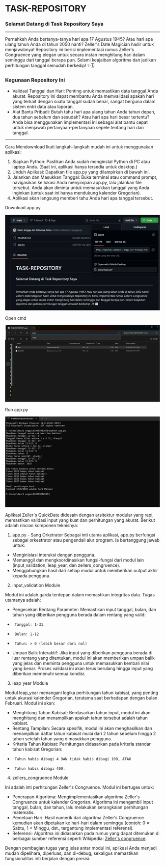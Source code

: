 # TASK-REPOSITORY

### Selamat Datang di Task Repository Saya

---

Pernahkah Anda bertanya-tanya hari apa 17 Agustus 1945? Atau hari apa ulang tahun Anda di tahun 2050 nanti? Zeller's Date Magician hadir untuk menjawabnya! Repository ini berisi implementasi rumus Zeller's Congruence yang elegan untuk secara instan menghitung hari dalam seminggu dari tanggal berapa pun. Selami keajaiban algoritma dan jadikan perhitungan tanggal semudah berkedip! ✨🗓️

### Kegunaan Repository Ini

- Validasi Tanggal dan Hari: Penting untuk memastikan data tanggal Anda akurat. Repository ini dapat membantu Anda memvalidasi apakah hari yang terkait dengan suatu tanggal sudah benar, sangat berguna dalam sistem entri data atau laporan.
- Alat Bantu Pribadi: Butuh tahu hari apa ulang tahun Anda tahun depan, dua tahun sebelum dan sesudah? Atau hari apa hari besar tertentu? Anda bisa menggunakan implementasi ini sebagai alat bantu cepat untuk menjawab pertanyaan-pertanyaan sepele tentang hari dan tanggal.

---

Cara Mendownload 
Ikuti langkah-langkah mudah ini untuk menggunakan aplikasi:

1. Siapkan Python: Pastikan Anda sudah menginstal Python di PC atau laptop Anda. (Saat ini, aplikasi hanya tersedia untuk desktop.)
2. Unduh Aplikasi: Dapatkan file app.py yang dilampirkan di bawah ini.
3. Jalankan dan Masukkan Tanggal: Buka terminal atau command prompt, navigasikan ke lokasi Anda menyimpan app.py, lalu jalankan file tersebut. Anda akan diminta untuk memasukkan tanggal yang Anda inginkan (untuk saat ini hanya mendukung kalender Gregorian).
4. Aplikasi akan langsung memberi tahu Anda hari apa tanggal tersebut.

Download app.py

![image](https://github.com/Nasri-Angga-Ari-Pratama-Putra/TASK-REPOSITORY/blob/main/Download%20app.py.png)

Open cmd

![image](https://github.com/Nasri-Angga-Ari-Pratama-Putra/TASK-REPOSITORY/blob/main/open%20cmd.png)

Run app.py

![image](https://github.com/Nasri-Angga-Ari-Pratama-Putra/TASK-REPOSITORY/blob/main/run%20app.py.png)

Aplikasi Zeller's QuickDate didesain dengan arsitektur modular yang rapi, memastikan validasi input yang kuat dan perhitungan yang akurat. Berikut adalah rincian komponen teknisnya:

1. app.py - Sang Orketrator
Sebagai inti utama aplikasi, app.py berfungsi sebagai orkestrator atau pengendali alur program. Ia bertanggung jawab untuk:

- Menginisiasi interaksi dengan pengguna.
- Memanggil dan mengkoordinasikan fungsi-fungsi dari modul lain (input_validation, leap_year, dan zellers_congruence).
- Menggabungkan hasil dari setiap modul untuk memberikan output akhir kepada pengguna.

2. input_validation Module

Modul ini adalah garda terdepan dalam memastikan integritas data. Tugas utamanya adalah:

- Pengecekan Rentang Parameter: Memastikan input tanggal, bulan, dan tahun yang diberikan pengguna berada dalam rentang yang valid:
-      Tanggal: 1-31
-      Bulan: 1-12
-      Tahun: > 0 (lebih besar dari nol)
- Umpan Balik Interaktif: Jika input yang diberikan pengguna berada di luar rentang yang ditentukan, modul ini akan memberikan umpan balik yang jelas dan meminta pengguna untuk memasukkan kembali nilai yang benar. Proses validasi ini akan terus berulang hingga input yang diberikan memenuhi semua kondisi.

3. leap_year Module

Modul leap_year menangani logika perhitungan tahun kabisat, yang penting untuk akurasi kalender Gregorian, terutama saat berhadapan dengan bulan Februari. Modul ini akan:

- Menghitung Tahun Kabisat: Berdasarkan tahun input, modul ini akan menghitung dan menampilkan apakah tahun tersebut adalah tahun kabisat.
- Rentang Tampilan: Secara spesifik, modul ini akan menghasilkan dan menampilkan daftar tahun kabisat mulai dari 2 tahun sebelum hingga 2 tahun setelah tahun yang dimasukkan pengguna.
- Kriteria Tahun Kabisat: Perhitungan didasarkan pada kriteria standar tahun kabisat Gregorian:
-      Tahun habis dibagi 4 DAN tidak habis dibagi 100, ATAU
-      Tahun habis dibagi 400.
4. zellers_congruence Module

Ini adalah inti perhitungan Zeller's Congruence. Modul ini bertugas untuk:

- Penerapan Algoritma: Mengimplementasikan algoritma Zeller's Congruence untuk kalender Gregorian. Algoritma ini mengambil input tanggal, bulan, dan tahun, lalu melakukan serangkaian perhitungan matematis.
- Pemetaan Hari: Hasil numerik dari algoritma Zeller's Congruence kemudian akan dipetakan ke hari-hari dalam seminggu (contoh: 0 = Sabtu, 1 = Minggu, dst., tergantung implementasi referensi).
- Referensi: Algoritma ini didasarkan pada rumus yang dapat ditemukan di berbagai sumber referensi seperti Wikipedia: [Zeller's congruence](https://en.wikipedia.org/wiki/Zeller%27s_congruence).

Dengan pembagian tugas yang jelas antar modul ini, aplikasi Anda menjadi mudah dipelihara, diperluas, dan di-debug, sekaligus memastikan fungsionalitas inti berjalan dengan presisi.
